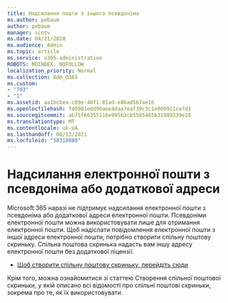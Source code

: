 ```yaml
---
title: Надсилання пошти з іншого псевдоніма
ms.author: pebaum
author: pebaum
manager: scotv
ms.date: 04/21/2020
ms.audience: Admin
ms.topic: article
ms.service: o365-administration
ROBOTS: NOINDEX, NOFOLLOW
localization_priority: Normal
ms.collection: Adm_O365
ms.custom:
- "703"
- "1"
ms.assetid: aa1bcbea-c09e-40f1-81ad-e86ad567ae16
ms.openlocfilehash: fd0981edd96aee4daa7eaf39c3c1e069911ce7d1
ms.sourcegitcommit: ab75f66355116e995b3cb5505465b31989339e28
ms.translationtype: MT
ms.contentlocale: uk-UA
ms.lasthandoff: 08/13/2021
ms.locfileid: "58310880"
---
```

# <a name="send-email-from-an-alias-or-secondary-address"></a>Надсилання електронної пошти з псевдоніма або додаткової адреси

Microsoft 365 наразі не підтримує надсилання електронної пошти з псевдоніма або додаткової адреси електронної пошти. Псевдоніми електронної пошти можна використовувати лише для отримання електронної пошти. Щоб надіслати повідомлення електронної пошти з іншої адреси електронної пошти, потрібно створити спільну поштову скриньку. Спільна поштова скринька надасть вам іншу адресу електронної пошти без додаткової ліцензії.
  
- [Щоб створити спільну поштову скриньку, перейдіть сюди](https://portal.office.com/AdminPortal/Home#/AssistedGuide/addemailoptions)

Крім того, [](https://docs.microsoft.com/microsoft-365/admin/email/create-a-shared-mailbox) можна ознайомитися зі статтею Створення спільної поштової скриньки, у якій описано всі відомості про спільні поштові скриньки, зокрема про те, як їх використовувати.